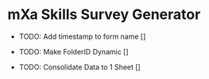 # mXa Skills Survey Generator

* TODO: Add timestamp to form name []

* TODO: Make FolderID Dynamic []

* TODO: Consolidate Data to 1 Sheet []
